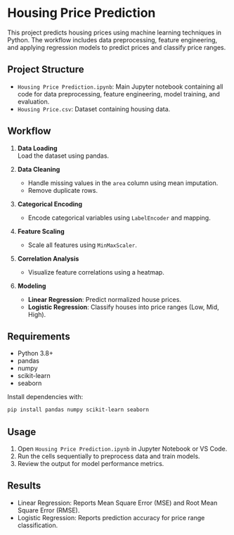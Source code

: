 # Housing Price Prediction

This project predicts housing prices using machine learning techniques in Python. The workflow includes data preprocessing, feature engineering, and applying regression models to predict prices and classify price ranges.

## Project Structure

- `Housing Price Prediction.ipynb`: Main Jupyter notebook containing all code for data preprocessing, feature engineering, model training, and evaluation.
- `Housing Price.csv`: Dataset containing housing data.

## Workflow

1. **Data Loading**  
   Load the dataset using pandas.

2. **Data Cleaning**  
   - Handle missing values in the `area` column using mean imputation.
   - Remove duplicate rows.

3. **Categorical Encoding**  
   - Encode categorical variables using `LabelEncoder` and mapping.

4. **Feature Scaling**  
   - Scale all features using `MinMaxScaler`.

5. **Correlation Analysis**  
   - Visualize feature correlations using a heatmap.

6. **Modeling**
   - **Linear Regression**: Predict normalized house prices.
   - **Logistic Regression**: Classify houses into price ranges (Low, Mid, High).

## Requirements

- Python 3.8+
- pandas
- numpy
- scikit-learn
- seaborn

Install dependencies with:
```sh
pip install pandas numpy scikit-learn seaborn
```

## Usage

1. Open `Housing Price Prediction.ipynb` in Jupyter Notebook or VS Code.
2. Run the cells sequentially to preprocess data and train models.
3. Review the output for model performance metrics.

## Results

- Linear Regression: Reports Mean Square Error (MSE) and Root Mean Square Error (RMSE).
- Logistic Regression: Reports prediction accuracy for price range classification.